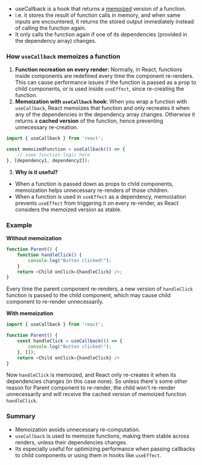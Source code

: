 - useCallback is a hook that returns a [memoized](Memoization) version of a function.
- i.e. it stores the result of function calls in memory, and when same inputs are encountered, it returns the stored output immediately instead of calling the function again.
- It only calls the function again if one of its dependencies (provided in the dependency array) changes.

### How `useCallback` memoizes a function
1. **Function recreation on every render:** Normally, in React, functions inside components are redefined every time the component re-renders. This can cause performance issues if the function is passed as a prop to child components, or is used inside `useEffect`, since re-creating the function.
2. **Memoization with `useCallback` hook:** When you wrap a function with `useCallback`, React memoizes that function and only recreates it when any of the dependencies in the dependency array changes. Otherwise it returns a **cached version** of the function, hence preventing unnecessary re-creation.
```js
import { useCallback } from 'react';

const memoizedFunction = useCallback(() => {
	// some function logic here
}, [dependency1, dependency2]);
```
3. **Why is it useful?** 
-  When a function is passed down as props to child components, memoization helps unnecessary re-renders of those children.
- When a function is used in `useEffect` as a dependency, memoization prevents `useEffect` from triggering it on every re-render, as React considers the memoized version as stable.

### Example
**Without memoization**
```js
function Parent() {
	function handleClick() {
		console.log("Button clicked!");
	}
	return <Child onClick={handleClick} />;
}
```
Every time the parent component re-renders, a new version of `handleClick` function is passed to the child component, which may cause child component to re-render unnecessarily.

**With memoization**
```js
import { useCallback } from 'react';

function Parent() {
	const handleClick = useCallback(() => {
		console.log("Button clicked!");
	}, []);
	return <Child onClick={handleClick} />
}
```
Now `handleClick` is memoized, and React only re-creates it when its dependencies changes (in this case none). So unless there's some other reason for Parent component to re-render, the child won't re-render unnecessarily and will receive the cached version of memoized function `handleClick`.

### Summary
- Memoization avoids unnecessary re-computation.
- `useCallback` is used to memoize functions, making them stable across renders, unless their dependencies changes.
- Its especially useful for optimizing performance when passing callbacks to child components or using them in hooks like `useEffect`.
